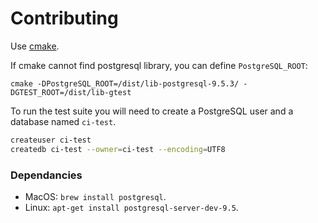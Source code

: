 # Contributing

Use [cmake](https://cmake.org).

If cmake cannot find postgresql library, you can define `PostgreSQL_ROOT`: 

```
cmake -DPostgreSQL_ROOT=/dist/lib-postgresql-9.5.3/ -DGTEST_ROOT=/dist/lib-gtest
```

To run the test suite you will need to create a PostgreSQL user and a database named `ci-test`.

```bash
createuser ci-test
createdb ci-test --owner=ci-test --encoding=UTF8 
```

### Dependancies

* MacOS: `brew install postgresql`.
* Linux: `apt-get install postgresql-server-dev-9.5`.